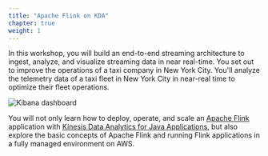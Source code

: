 ```yaml
---
title: "Apache Flink on KDA"
chapter: true
weight: 1
---
```


In this workshop, you will build an end-to-end streaming architecture to ingest, analyze, and visualize streaming data in near real-time. You set out to improve the operations of a taxi company in New York City. You'll analyze the telemetry data of a taxi fleet in New York City in near-real time to optimize their fleet operations.

![Kibana dashboard](/images/flink-on-kda/kibana-visualization.png)

You will not only learn how to deploy, operate, and scale an [Apache Flink][1] application with [Kinesis Data Analytics for Java Applications][2], but also explore the basic concepts of Apache Flink and running Flink applications in a fully managed environment on AWS.

[1]: https://flink.apache.org/

[2]: https://aws.amazon.com/kinesis/data-analytics/
